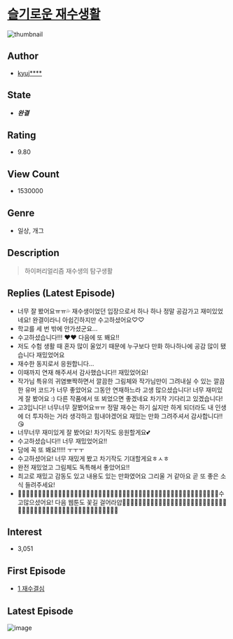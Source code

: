 # [슬기로운 재수생활](https://comic.naver.com/bestChallenge/list?titleId=767318)
![thumbnail](https://image-comic.pstatic.net/user_contents_data/challenge_comic/2022/01/08/343615/thumbnail_202x1649525e77d_4f0a_40a1_9ed5_aee37646a2ce_00000473.JPEG)

## Author
- [kyuj****](https://comic.naver.com/artistTitle?id=343615)

## State
- ***완결***

## Rating
- 9.80

## View Count
- 1530000

## Genre
- 일상, 개그

## Description
> 하이퍼리얼리즘 재수생의 탐구생활

## Replies (Latest Episode)
- 너무 잘 봤어요ㅠㅠ💦 재수생이었던 입장으로서 하나 하나 정말 공감가고 재미있었네요! 완결이라니 아쉽긴하지만 수고하셨어요♡♡
- 학교를 세 번 밖에 안가셨군요...
- 수고하셨습니다!!! ❤️❤️ 다음에 또 봬요!!
- 저도 수험 생활 때 혼자 많이 울었기 때문에 누구보다 만화 하나하나에 공감 많이 됐습니다 재밌었어요
- 재수한 동지로서 응원합니다...
- 이때까지 연재 해주셔서 감사했습니다!! 재밌었어요!
- 작가님 특유의 귀염뽀짝하면서 깔끔한 그림체와 작가님만이 그려내실 수 있는 깔끔한 유머 코드가 너무 좋았어요 그동안 연재하느라 고생 많으셨습니다! 너무 재미있게 잘 봤어요 :) 다른 작품에서 또 뵈었으면 좋겠네요 차기작 기다리고 있겠습니다!
- 고3입니다! 너무너무 잘봤어요ㅠㅠ 정말 재수는 하기 싫지만 하게 되더라도 내 인생에 더 투자하는 거라 생각하고 힘내야겠어요 재밌는 만화 그려주셔서 감사합니다!!😘
- 너무너무 재미있게 잘 봤어요! 차기작도 응원할게요💕
- 수고하셨습니다!! 너무 재밌었어요!!
- 담에 꼭 또 봬요!!!!! ㅜㅜㅜ
- 수고하셨어요! 너무 재밌게 봤고 차기작도 기대할게요ㅎㅅㅎ
- 완전 재밌었고 그림체도 독특해서 좋았어요!!
- 최고로 재밌고 감동도 있고 내용도 있는 만화였어요 그리울 거 같아요 곧 또 좋은 소식 들려주세요!
- 🌹🌹🌹🌹🌹🌹🌹🌹🌹🌹🌹🌹🌹🌹🌹🌹🌹🌹🌹🌹🌹🌹🌹🌹🌹🌹🌹🌹🌹🌹🌹🌹🌹🌹🌹🌹🌹🌹🌹🌹🌹🌹🌹🌹🌹🌹🌹🌹🌹🌹수고많으셨어요! 다음 웹툰도 꽃길 걸어라얍🌹🌹🌹🌹🌹🌹🌹🌹🌹🌹🌹🌹🌹🌹🌹🌹🌹🌹🌹🌹🌹🌹🌹🌹🌹🌹🌹🌹🌹🌹🌹🌹🌹🌹🌹🌹🌹🌹🌹🌹🌹🌹🌹🌹🌹🌹🌹🌹🌹🌹🌹

## Interest
- 3,051

## First Episode
- [1 재수결심](https://comic.naver.com/bestChallenge/detail?titleId=767318&no=2)

## Latest Episode
![image](https://image-comic.pstatic.net/user_contents_data/challenge_comic/2022/06/16/343615/upload_3691088453362333238.jpeg)
